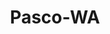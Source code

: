 ---
title: Pasco-WA
slug: pasco-wa
f_state:
- cms/state/washington.md
f_locations:
- cms/payday-loan/ace-cash-advance-894.md
- cms/payday-loan/check-into-cash-12563.md
- cms/payday-loan/cs-check-cashing-15561.md
- cms/payday-loan/medical-credit-service-20746.md
- cms/payday-loan/moneytree-21908.md
- cms/payday-loan/moneytree-21923.md
- cms/payday-loan/moneytree-inc-22005.md
- cms/payday-loan/profit-aids-inc-24652.md
- cms/payday-loan/quik-cash-25486.md
- cms/payday-loan/rent-a-center-25951.md
- cms/payday-loan/spot-check-26866.md
- cms/payday-loan/spotcheck-26868.md
updated-on: '2024-05-30T13:41:28.615Z'
created-on: '2024-05-30T13:41:28.615Z'
published-on: '2024-05-30T13:54:32.469Z'
f_city: Pasco
layout: '[city].html'
tags: city
---